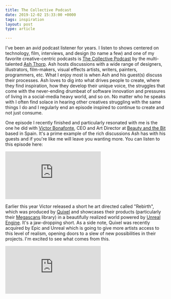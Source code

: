 ```yaml
---
title: The Collective Podcast
date: 2019-12-02 15:33:00 +0000
tags: inspiration
layout: post
type: article

---
```

I've been an avid podcast listener for years. I listen to shows centered on technology, film, interviews, and design (to name a few) and one of my favorite creative-centric podcasts is [The Collective Podcast](https://www.thecollectivepodcast.com/ "The Collective Podcast") by the multi-talented [Ash Thorp](https://twitter.com/ashthorp "Ash Thorp - Twitter"). Ash hosts discussions with a wide range of designers, illustrators, film-makers, visual effects artists, writers, painters, programmers, etc. What I enjoy most is when Ash and his guest(s) discuss their processes. Ash loves to dig into what drives people to create, where they find inspiration, how they develop their unique voice, the struggles that come with the never-ending drumbeat of software innovation and pressures of living in a social-media heavy world, and so on. No matter who he speaks with I often find solace in hearing other creatives struggling with the same things I do and I regularly end an episode inspired to continue to create and not just consume.

One episode I recently finished and particularly resonated with me is the one he did with [Victor Bonafonte](https://www.artstation.com/vbonafonte "Victor Bonafonte - Artstation"), CEO and Art Director at [Beauty and the Bit](https://www.beautyandthebit.com/ "Beauty and the Bit") based in Spain. It's a prime example of the rich discussions Ash has with his guests and if you're like me will leave you wanting more. You can listen to this episode here:

<div class="video full">  
	<div class="video__wrapper">
  <iframe scrolling="no" frameborder="no" src="https://w.soundcloud.com/player/?url=https%3A//api.soundcloud.com/tracks/634412802&color=ff5500"></iframe>
	<div>
</div>

Earlier this year Victor released a short he art directed called "Rebirth", which was produced by [Quixel](https://quixel.com/ "Quixel") and showcases their products (particularly their [Megascans](https://quixel.com/megascans "Megascans") library) in a beautifully realized world powered by [Unreal Engine](https://www.unrealengine.com/en-US/ "Unreal Engine"). It's a jaw-dropping short. As a side note, Quixel was recently acquired by Epic and Unreal which is going to give more artists access to this level of realism, opening doors to a slew of new possibilities in their projects. I'm excited to see what comes from this.

<div class="video full">  
	<div class="video__wrapper">  
		<iframe src="https://www.youtube.com/embed/9fC20NWhx4s" frameborder="0" allow="accelerometer; autoplay; encrypted-media; gyroscope; picture-in-picture" allowfullscreen></iframe>  
	</div>  
</div>
